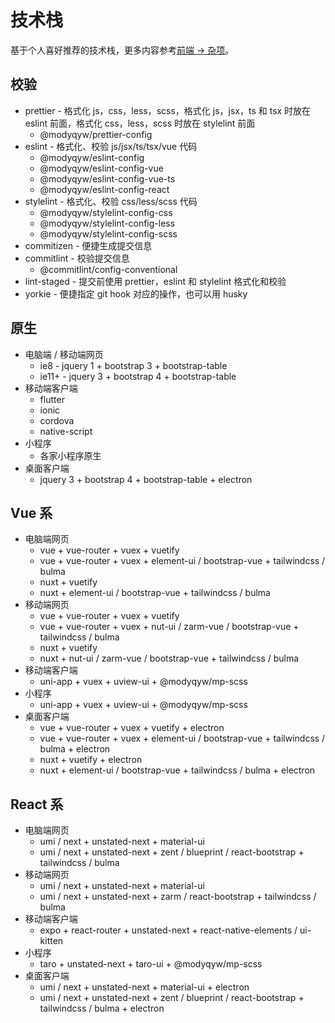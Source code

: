 # 技术栈

基于个人喜好推荐的技术栈，更多内容参考[前端 -> 杂项](../misc/README.md)。

## 校验

- prettier - 格式化 js，css，less，scss，格式化 js，jsx，ts 和 tsx 时放在 eslint 前面，格式化 css，less，scss 时放在 stylelint 前面
  - @modyqyw/prettier-config
- eslint - 格式化、校验 js/jsx/ts/tsx/vue 代码
  - @modyqyw/eslint-config
  - @modyqyw/eslint-config-vue
  - @modyqyw/eslint-config-vue-ts
  - @modyqyw/eslint-config-react
- stylelint - 格式化、校验 css/less/scss 代码
  - @modyqyw/stylelint-config-css
  - @modyqyw/stylelint-config-less
  - @modyqyw/stylelint-config-scss
- commitizen - 便捷生成提交信息
- commitlint - 校验提交信息
  - @commitlint/config-conventional
- lint-staged - 提交前使用 prettier，eslint 和 stylelint 格式化和校验
- yorkie - 便捷指定 git hook 对应的操作，也可以用 husky

## 原生

- 电脑端 / 移动端网页
  - ie8 - jquery 1 + bootstrap 3 + bootstrap-table
  - ie11+ - jquery 3 + bootstrap 4 + bootstrap-table
- 移动端客户端
  - flutter
  - ionic
  - cordova
  - native-script
- 小程序
  - 各家小程序原生
- 桌面客户端
  - jquery 3 + bootstrap 4 + bootstrap-table + electron

## Vue 系

- 电脑端网页
  - vue + vue-router + vuex + vuetify
  - vue + vue-router + vuex + element-ui / bootstrap-vue + tailwindcss / bulma
  - nuxt + vuetify
  - nuxt + element-ui / bootstrap-vue + tailwindcss / bulma
- 移动端网页
  - vue + vue-router + vuex + vuetify
  - vue + vue-router + vuex + nut-ui / zarm-vue / bootstrap-vue + tailwindcss / bulma
  - nuxt + vuetify
  - nuxt + nut-ui / zarm-vue / bootstrap-vue + tailwindcss / bulma
- 移动端客户端
  - uni-app + vuex + uview-ui + @modyqyw/mp-scss
- 小程序
  - uni-app + vuex + uview-ui + @modyqyw/mp-scss
- 桌面客户端
  - vue + vue-router + vuex + vuetify + electron
  - vue + vue-router + vuex + element-ui / bootstrap-vue + tailwindcss / bulma + electron
  - nuxt + vuetify + electron
  - nuxt + element-ui / bootstrap-vue + tailwindcss / bulma + electron

## React 系

- 电脑端网页
  - umi / next + unstated-next + material-ui
  - umi / next + unstated-next + zent / blueprint / react-bootstrap + tailwindcss / bulma
- 移动端网页
  - umi / next + unstated-next + material-ui
  - umi / next + unstated-next + zarm / react-bootstrap + tailwindcss / bulma
- 移动端客户端
  - expo + react-router + unstated-next + react-native-elements / ui-kitten
- 小程序
  - taro + unstated-next + taro-ui + @modyqyw/mp-scss
- 桌面客户端
  - umi / next + unstated-next + material-ui + electron
  - umi / next + unstated-next + zent / blueprint / react-bootstrap + tailwindcss / bulma + electron

<Vssue />
